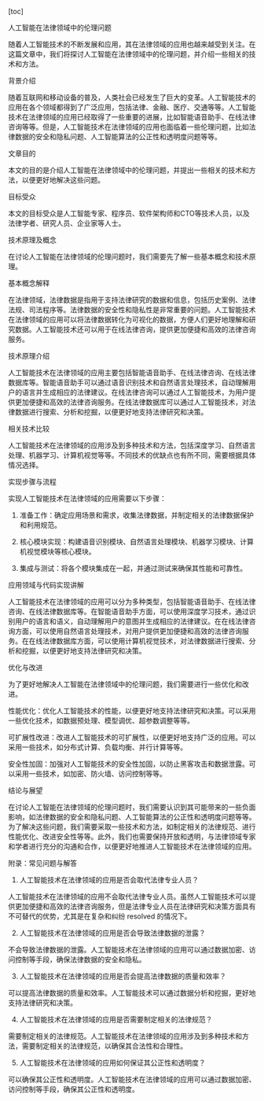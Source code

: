 
[toc]                    
                
                
人工智能在法律领域中的伦理问题

随着人工智能技术的不断发展和应用，其在法律领域的应用也越来越受到关注。在这篇文章中，我们将探讨人工智能在法律领域中的伦理问题，并介绍一些相关的技术和方法。

背景介绍

随着互联网和移动设备的普及，人类社会已经发生了巨大的变革。人工智能技术的应用在各个领域都得到了广泛应用，包括法律、金融、医疗、交通等等。人工智能技术在法律领域的应用已经取得了一些重要的进展，比如智能语音助手、在线法律咨询等等。但是，人工智能技术在法律领域的应用也面临着一些伦理问题，比如法律数据的安全和隐私问题、人工智能算法的公正性和透明度问题等等。

文章目的

本文的目的是介绍人工智能在法律领域中的伦理问题，并提出一些相关的技术和方法，以便更好地解决这些问题。

目标受众

本文的目标受众是人工智能专家、程序员、软件架构师和CTO等技术人员，以及法律学者、研究人员、企业家等人士。

技术原理及概念

在讨论人工智能在法律领域的伦理问题时，我们需要先了解一些基本概念和技术原理。

基本概念解释

在法律领域，法律数据是指用于支持法律研究的数据和信息，包括历史案例、法律法规、司法程序等。法律数据的安全性和隐私性是非常重要的问题。人工智能技术在法律领域的应用可以将法律数据转化为可视化的数据，方便人们更好地理解和研究数据。人工智能技术还可以用于在线法律咨询，提供更加便捷和高效的法律咨询服务。

技术原理介绍

人工智能技术在法律领域的应用主要包括智能语音助手、在线法律咨询、在线法律数据库等。智能语音助手可以通过语音识别技术和自然语言处理技术，自动理解用户的语言并生成相应的法律建议。在线法律咨询可以通过人工智能技术，为用户提供更加便捷和高效的法律咨询服务。在线法律数据库可以通过人工智能技术，对法律数据进行搜索、分析和挖掘，以便更好地支持法律研究和决策。

相关技术比较

人工智能技术在法律领域的应用涉及到多种技术和方法，包括深度学习、自然语言处理、机器学习、计算机视觉等等。不同技术的优缺点也有所不同，需要根据具体情况选择。

实现步骤与流程

实现人工智能技术在法律领域的应用需要以下步骤：

1. 准备工作：确定应用场景和需求，收集法律数据，并制定相关的法律数据保护和利用规范。

2. 核心模块实现：构建语音识别模块、自然语言处理模块、机器学习模块、计算机视觉模块等核心模块。

3. 集成与测试：将各个模块集成在一起，并通过测试来确保其性能和可靠性。

应用领域与代码实现讲解

人工智能技术在法律领域的应用可以分为多种类型，包括智能语音助手、在线法律咨询、在线法律数据库等。在智能语音助手方面，可以使用深度学习技术，通过识别用户的语言和语义，自动理解用户的意图并生成相应的法律建议。在在线法律咨询方面，可以使用自然语言处理技术，对用户提供更加便捷和高效的法律咨询服务。在在线法律数据库方面，可以使用计算机视觉技术，对法律数据进行搜索、分析和挖掘，以便更好地支持法律研究和决策。

优化与改进

为了更好地解决人工智能在法律领域中的伦理问题，我们需要进行一些优化和改进。

性能优化：优化人工智能技术的性能，以便更好地支持法律研究和决策。可以采用一些优化技术，如数据预处理、模型调优、超参数调整等等。

可扩展性改进：改进人工智能技术的可扩展性，以便更好地支持广泛的应用。可以采用一些技术，如分布式计算、负载均衡、并行计算等等。

安全性加固：加强对人工智能技术的安全性加固，以防止黑客攻击和数据泄露。可以采用一些技术，如加密、防火墙、访问控制等等。

结论与展望

在讨论人工智能在法律领域的伦理问题时，我们需要认识到其可能带来的一些负面影响，如法律数据的安全和隐私问题、人工智能算法的公正性和透明度问题等等。为了解决这些问题，我们需要采取一些技术和方法，如制定相关的法律规范、进行性能优化、改进安全性等等。此外，我们也需要保持开放和透明，与法律领域专家和学者进行充分的沟通和合作，以便更好地推进人工智能技术在法律领域的应用。

附录：常见问题与解答

1. 人工智能技术在法律领域的应用是否会取代法律专业人员？

人工智能技术在法律领域的应用不会取代法律专业人员。虽然人工智能技术可以提供更加便捷和高效的法律咨询服务，但是法律专业人员在法律研究和决策方面具有不可替代的优势，尤其是在复杂和纠纷 resolved 的情况下。

2. 人工智能技术在法律领域的应用是否会导致法律数据的泄露？

不会导致法律数据的泄露。人工智能技术在法律领域的应用可以通过数据加密、访问控制等手段，确保法律数据的安全和隐私。

3. 人工智能技术在法律领域的应用是否会提高法律数据的质量和效率？

可以提高法律数据的质量和效率。人工智能技术可以通过数据分析和挖掘，更好地支持法律研究和决策。

4. 人工智能技术在法律领域的应用是否需要制定相关的法律规范？

需要制定相关的法律规范。人工智能技术在法律领域的应用涉及到多种技术和方法，需要制定相关的法律规范，以确保其合法性和合理性。

5. 人工智能技术在法律领域的应用如何保证其公正性和透明度？

可以确保其公正性和透明度。人工智能技术在法律领域的应用可以通过数据加密、访问控制等手段，确保其公正性和透明度。

